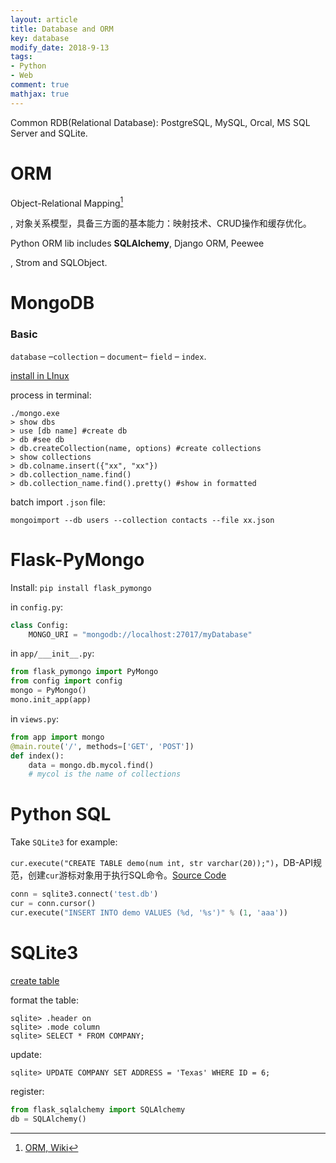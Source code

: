 ```yaml
---
layout: article
title: Database and ORM
key: database
modify_date: 2018-9-13
tags: 
- Python
- Web
comment: true
mathjax: true
---
```


<!--more-->

Common RDB(Relational Database): PostgreSQL, MySQL, Orcal, MS SQL Server and SQLite.

# ORM

Object-Relational Mapping[^3]

[^3]: [ORM, Wiki](https://en.wikipedia.org/wiki/Object-relational_mapping)

, 对象关系模型，具备三方面的基本能力：映射技术、CRUD操作和缓存优化。

Python ORM lib includes **SQLAlchemy**, Django ORM, Peewee

[^4]: [peewee docs](http://docs.peewee-orm.com/en/latest/index.html)

, Strom and SQLObject.

# MongoDB

### Basic

`database` –`collection` – `document`– `field` – `index`.

[install in LInux](http://www.runoob.com/mongodb/mongodb-linux-install.html)

process in terminal:

```shell
./mongo.exe
> show dbs
> use [db name] #create db
> db #see db
> db.createCollection(name, options) #create collections
> show collections
> db.colname.insert({"xx", "xx"})
> db.collection_name.find()
> db.collection_name.find().pretty() #show in formatted
```

batch import `.json` file:

```shell
mongoimport --db users --collection contacts --file xx.json
```

# Flask-PyMongo

Install: `pip install flask_pymongo`

in `config.py`:

```python
class Config:
	MONGO_URI = "mongodb://localhost:27017/myDatabase"
```

in `app/___init__.py`:

```python
from flask_pymongo import PyMongo
from config import config
mongo = PyMongo()
mono.init_app(app)
```

in `views.py`:

```python
from app import mongo
@main.route('/', methods=['GET', 'POST'])
def index():
	data = mongo.db.mycol.find()
	# mycol is the name of collections
```

# Python SQL

Take `SQLite3` for example:

`cur.execute("CREATE TABLE demo(num int, str varchar(20));")`，DB-API规范，创建`cur`游标对象用于执行SQL命令。[Source Code](https://github.com/chenweigao/python_web/blob/master/orm/db_test.py)

```python
conn = sqlite3.connect('test.db')
cur = conn.cursor()
cur.execute("INSERT INTO demo VALUES (%d, '%s')" % (1, 'aaa'))
```

# SQLite3

[create table](http://www.runoob.com/sqlite/sqlite-create-table.html)

format the table:

```shell
sqlite> .header on
sqlite> .mode column
sqlite> SELECT * FROM COMPANY;
```

update:

```shell
sqlite> UPDATE COMPANY SET ADDRESS = 'Texas' WHERE ID = 6;
```

register:

```python
from flask_sqlalchemy import SQLAlchemy
db = SQLAlchemy()
```

